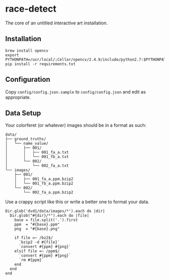 # race-detect

The core of an untitled interactive art installation.

## Installation
```
brew install opencv
export PYTHONPATH=/usr/local/;Cellar/opencv/2.4.9/include/python2.7:$PYTHONPATH
pip install -r requirements.txt
```

## Configuration
Copy `config/config.json.sample` to `config/config.json` and edit as appropriate.

## Data Setup

Your colorferet (or whatever) images should be in a format as such:
```
data/
├── ground_truths/
│   └── name_value/
│       ├── 001/
│       │   ├── 001_fa_a.txt
│       │   └── 001_fb_a.txt
│       └── 002/
│           └── 002_fa_a.txt
└── images/
    ├── 001/
    │   ├── 001_fa_a.ppm.bzip2
    │   └── 001_fb_a.ppm.bzip2
    └── 002/
        └── 002_fa_a.ppm.bzip2
```

Use a crappy script like this or write a better one to format your data.
```
Dir.glob('dvd1/data/images/*').each do |dir|
  Dir.glob("#{dir}/*").each do |file|
    base = file.split('.').first
    ppm  = "#{base}.ppm"
    png  = "#{base}.png"

    if file =~ /bz2$/
      `bzip2 -d #{file}`
      `convert #{ppm} #{png}`
    elsif file =~ /ppm$/
      `convert #{ppm} #{png}`
      `rm #{ppm}`
    end
  end
end
```

